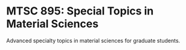# MTSC 895: Special Topics in Material Sciences

Advanced specialty topics in material sciences for graduate students.